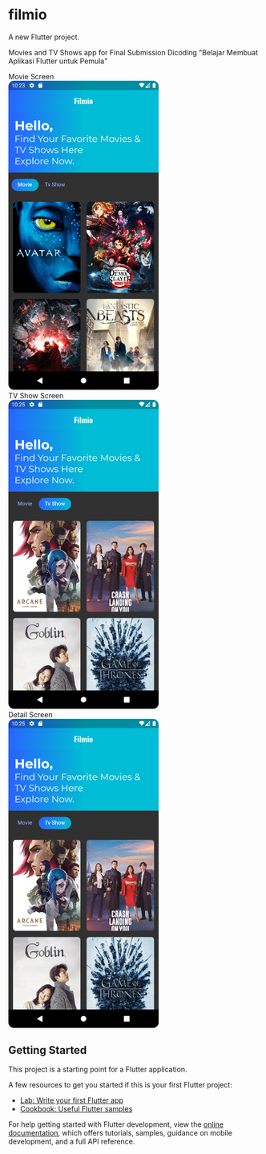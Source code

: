 # filmio

A new Flutter project.

Movies and TV Shows app for Final Submission Dicoding "Belajar Membuat Aplikasi Flutter untuk Pemula"

Movie Screen <br>
<img src="https://github.com/aamirM65/filmio/blob/master/Screenshot_20220828_222458.png" width = "300" > <br>
TV Show Screen <br>
<img src="https://github.com/aamirM65/filmio/blob/master/Screenshot_20220828_222547.png" width = "300" > <br>
Detail Screen <br>
<img src="https://github.com/aamirM65/filmio/blob/master/Screenshot_20220828_222547.png" width = "300" > <br>

## Getting Started

This project is a starting point for a Flutter application.

A few resources to get you started if this is your first Flutter project:

- [Lab: Write your first Flutter app](https://docs.flutter.dev/get-started/codelab)
- [Cookbook: Useful Flutter samples](https://docs.flutter.dev/cookbook)

For help getting started with Flutter development, view the
[online documentation](https://docs.flutter.dev/), which offers tutorials,
samples, guidance on mobile development, and a full API reference.
